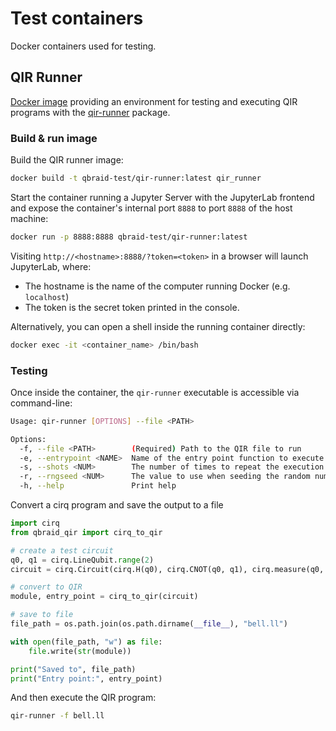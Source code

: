 # Test containers

Docker containers used for testing.

## QIR Runner

[Docker image](./qir_runner/Dockerfile) providing an environment for testing and executing QIR programs
with the [qir-runner](https://github.com/qir-alliance/qir-runner/tree/main) package.

### Build & run image

Build the QIR runner image:

```bash
docker build -t qbraid-test/qir-runner:latest qir_runner
```

Start the container running a Jupyter Server with the JupyterLab frontend and expose the container's internal port `8888` to port `8888` of the host machine:

```bash
docker run -p 8888:8888 qbraid-test/qir-runner:latest
```

Visiting `http://<hostname>:8888/?token=<token>` in a browser will launch JupyterLab, where:

- The hostname is the name of the computer running Docker (e.g. `localhost`)
- The token is the secret token printed in the console.

Alternatively, you can open a shell inside the running container directly:

```bash
docker exec -it <container_name> /bin/bash
```

### Testing

Once inside the container, the `qir-runner` executable is accessible via command-line:

```bash
Usage: qir-runner [OPTIONS] --file <PATH>

Options:
  -f, --file <PATH>        (Required) Path to the QIR file to run
  -e, --entrypoint <NAME>  Name of the entry point function to execute
  -s, --shots <NUM>        The number of times to repeat the execution of the chosen entry point in the program [default: 1]
  -r, --rngseed <NUM>      The value to use when seeding the random number generator used for quantum simulation
  -h, --help               Print help
```

Convert a cirq program and save the output to a file

```python
import cirq
from qbraid_qir import cirq_to_qir

# create a test circuit
q0, q1 = cirq.LineQubit.range(2)
circuit = cirq.Circuit(cirq.H(q0), cirq.CNOT(q0, q1), cirq.measure(q0, q1))

# convert to QIR
module, entry_point = cirq_to_qir(circuit)

# save to file
file_path = os.path.join(os.path.dirname(__file__), "bell.ll")

with open(file_path, "w") as file:
    file.write(str(module))

print("Saved to", file_path)
print("Entry point:", entry_point)
```

And then execute the QIR program:

```bash
qir-runner -f bell.ll
```
